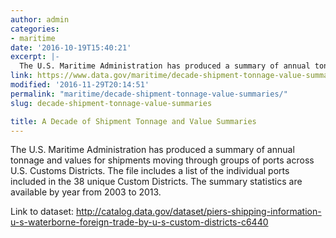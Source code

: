 ```yaml
---
author: admin
categories:
- maritime
date: '2016-10-19T15:40:21'
excerpt: |-
  The U.S. Maritime Administration has produced a summary of annual tonnage and values for shipments moving through groups of ports across U.S. Customs Districts. The file includes a list of the individual ports included in the 38 unique Custom Districts.…
link: https://www.data.gov/maritime/decade-shipment-tonnage-value-summaries/
modified: '2016-11-29T20:14:51'
permalink: "maritime/decade-shipment-tonnage-value-summaries/"
slug: decade-shipment-tonnage-value-summaries

title: A Decade of Shipment Tonnage and Value Summaries
---
```


The U.S. Maritime Administration has produced a summary of annual tonnage and values for shipments moving through groups of ports across U.S. Customs Districts. The file includes a list of the individual ports included in the 38 unique Custom Districts. The summary statistics are available by year from 2003 to 2013.

Link to dataset: <http://catalog.data.gov/dataset/piers-shipping-information-u-s-waterborne-foreign-trade-by-u-s-custom-districts-c6440>
